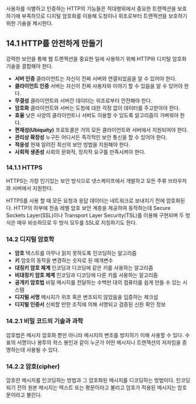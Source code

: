 사용자를 식별하고 인증하는 HTTP의 기능들은 적대행위에서 중요한 트랜젝션을 보호하기에 부족하므로 디지털 암호화를 이용해 도청이나 위조로부터 트랜젝션을 보호하기 위한 기술을 제시한다.

## 14.1 HTTP를 안전하게 만들기

강력한 보안을 통해 웹 트랜젝션을 중요한 일에 사용하기 위해 HTTP와 디지털 암호화 기술을 결합해야 한다.

- **서버 인증** 클라이언트는 자신이 진짜 서버와 연결되었음을 알 수 있어야 한다.
- **클라이언트 인증** 서버는 자신이 진짜 사용자와 이야기 할 수 있음을 알 수 있어야 한다.
- **무결성** 클라이언트와 서버간 데이터는 위조로부터 안전해야 한다.
- **암호화** 클라이언트와 서버는 도청에 대한 걱정 없이 데이터를 주고받아야 한다.
- **효율** 낮은 사양의 클라이언트나 서버도 이용할 수 있도록 알고리즘이 가벼워야 한다.
- **편재성(Ubiquity)** 프로토콜은 거의 모든 클라이언트와 서버에서 지원되어야 한다.
- **관리상 확장성** 누구든 어디서든 즉각적인 보안 통신을 할 수 있어야 한다.
- **적응성** 현재 알려진 최선의 보안 방법을 지원해야 한다.
- **사회적 생존성** 사회의 문화적, 정치적 요구를 만족시켜야 한다.

### 14.1.1 HTTPS

HTTPS는 가장 인기있는 보안 방식으로 넷스케이프에서 개발하고 모든 주류 브라우저와 서버에서 지원한다.

HTTPS를 사용 할 때 모든 요청과 응답 데이터는 네트워크로 보내지기 전에 암호화된다. HTTP의 하부에 전송 레벨 암호 보안 계층을 제공하여 동작하는데 Secure Sockets Layer(SSL)이나 Transport Layer Security(TSL)를 이용해 구현되며 두 방식은 매우 비슷하므로 두 방식 모두를 SSL로 지칭하기도 한다.

### 14.2 디지털 암호학

- **암호** 텍스트를 아무나 읽지 못하도록 인코딩하는 알고리즘
- **키** 암호의 동작을 변경하는 숫자로 된 매개변수
- **대칭키 암호 체계** 인코딩과 디코딩에 같은 키를 사용하는 알고리즘
- **비대칭키 암호 체계** 인코딩과 디코딩에 다른 키를 사용하는 알고리즘
- **공개키 암호법** 비밀 메시지를 전달하는 수백만 대의 컴퓨터를 쉽게 만들 수 있는 시스템
- **디지털 서명** 메시지가 위조 혹은 변조되지 않았음을 입증하는 체크섬
- **디지털 인증서** 신뢰할 만한 조직에 의해 서명되고 검증된 신원 확인 정보

### 14.2.1 비밀 코드의 기술과 과학

암호법은 메시지 암호화 뿐만 아니라 메시지의 변조를 방지하기 이해 사용할 수 있다. 수표의 서명이나 봉투의 왁스 봉인과 같이 누군가 어떤 메시지나 트랜젝션의 저자임을 증명하는데 사용될 수 있다.

### 14.2.2 암호(cipher)

암호란 메시지를 인코딩하는 방법과 그 암호화된 메시지를 디코딩하는 방법이다. 인코딩 되기 전의 원본 메시지는 텍스트 또는 평문이라고 불리고 암호가 적용된 메시지는 암호문이라고 불린다.